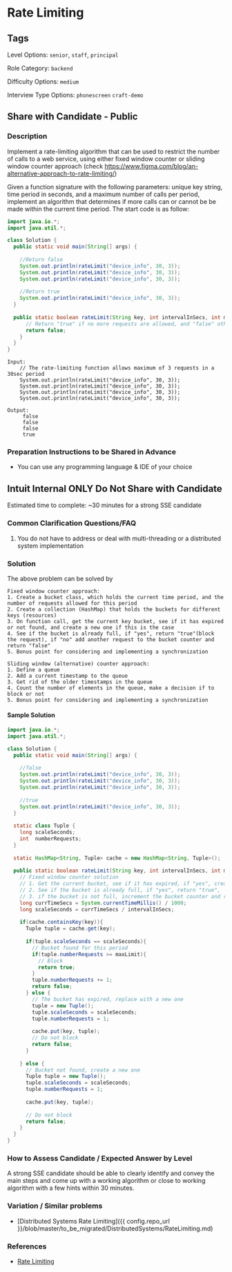 # Rate Limiting

## Tags

Level Options: `senior`, `staff`, `principal`

Role Category: `backend`

Difficulty Options: `medium`

Interview Type Options: `phonescreen` `craft-demo`  

## Share with Candidate - Public

### Description

Implement a rate-limiting algorithm that can be used to restrict the number of calls to a web service, using either fixed window counter or sliding window counter approach (check https://www.figma.com/blog/an-alternative-approach-to-rate-limiting/)

Given a function signature with the following parameters: unique key string, time period in seconds, and a maximum number of calls per period,
 implement an algorithm that determines if more calls can or cannot be be made within the current time period. The start code is as follow:
```java
import java.io.*;
import java.util.*;

class Solution {
  public static void main(String[] args) {
    
    //Return false
    System.out.println(rateLimit("device_info", 30, 3));
    System.out.println(rateLimit("device_info", 30, 3));
    System.out.println(rateLimit("device_info", 30, 3));
    
    //Return true
    System.out.println(rateLimit("device_info", 30, 3));    
  }
  
  public static boolean rateLimit(String key, int intervalInSecs, int maxLimit) {
      // Return "true" if no more requests are allowed, and "false" otherwise
      return false;
    }
  }
}

``` 

```
Input:
    // The rate-limiting function allows maximum of 3 requests in a 30sec period 
    System.out.println(rateLimit("device_info", 30, 3));
    System.out.println(rateLimit("device_info", 30, 3));
    System.out.println(rateLimit("device_info", 30, 3));
    System.out.println(rateLimit("device_info", 30, 3));
        
Output:
     false
     false
     false
     true
```

### Preparation Instructions to be Shared in Advance

* You can use any programming language & IDE of your choice

## Intuit Internal ONLY Do Not Share with Candidate

Estimated time to complete: ~30 minutes for a strong SSE candidate


### Common Clarification Questions/FAQ
1. You do not have to address or deal with multi-threading or a distributed system implementation

### Solution

The above problem can be solved by
```
Fixed window counter approach:
1. Create a bucket class, which holds the current time period, and the number of requests allowed for this period
2. Create a collection (HashMap) that holds the buckets for different keys (resources)
3. On function call, get the current key bucket, see if it has expired or not found, and create a new one if this is the case
4. See if the bucket is already full, if "yes", return "true"(block the request), if "no" add another request to the bucket counter and return "false"
5. Bonus point for considering and implementing a synchronization
```

```
Sliding window (alternative) counter approach:
1. Define a queue
2. Add a current timestamp to the queue
3. Get rid of the older timestamps in the queue
4. Count the number of elements in the queue, make a decision if to block or not
5. Bonus point for considering and implementing a synchronization
```

#### Sample Solution

```java
import java.io.*;
import java.util.*;

class Solution {
  public static void main(String[] args) {
    
    //false
    System.out.println(rateLimit("device_info", 30, 3));
    System.out.println(rateLimit("device_info", 30, 3));
    System.out.println(rateLimit("device_info", 30, 3));
    
    //true
    System.out.println(rateLimit("device_info", 30, 3));
  }
  
  static class Tuple {
    long scaleSeconds;
    int  numberRequests;
  }
    
  static HashMap<String, Tuple> cache = new HashMap<String, Tuple>();
  
  public static boolean rateLimit(String key, int intervalInSecs, int maxLimit) {
    // Fixed window counter solution
    // 1. Get the current bucket, see if it has expired, if "yes", create one
    // 2. See if the bucket is already full, if "yes", return "true", 
    // 3. if the bucket is not full, increment the bucket counter and return "false"
    long currTimeSecs = System.currentTimeMillis() / 1000;
    long scaleSeconds = currTimeSecs / intervalInSecs;
    
    if(cache.containsKey(key)){
      Tuple tuple = cache.get(key);
      
      if(tuple.scaleSeconds == scaleSeconds){
        // Bucket found for this period 
        if(tuple.numberRequests >= maxLimit){
          // Block
          return true; 
        }
        tuple.numberRequests += 1;
        return false;
      } else {
        // The bucket has expired, replace with a new one
        tuple = new Tuple();
        tuple.scaleSeconds = scaleSeconds;
        tuple.numberRequests = 1;
        
        cache.put(key, tuple);
        // Do not block
        return false;
      }
      
    } else {
      // Bucket not found, create a new one
      Tuple tuple = new Tuple();
      tuple.scaleSeconds = scaleSeconds;
      tuple.numberRequests = 1;
      
      cache.put(key, tuple);
      
      // Do not block
      return false;
    }
  }
}
```

### How to Assess Candidate / Expected Answer by Level

A strong SSE candidate should be able to clearly identify and convey the main steps and come up with a working algorithm or close to working algorithm with a few hints within 30 minutes.

### Variation / Similar problems

- [Distributed Systems Rate Limiting]({{ config.repo_url }}/blob/master/to_be_migrated/DistributedSystems/RateLimiting.md)

### References

- [Rate Limiting](https://www.figma.com/blog/an-alternative-approach-to-rate-limiting/)

